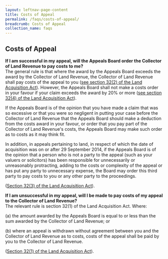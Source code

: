 ```yaml
---
layout: leftnav-page-content
title: Costs of Appeal
permalink: /faqs/costs-of-appeal/
breadcrumb: Costs of Appeal
collection_name: faqs
---
```


Costs of Appeal
---

**If I am successful in my appeal, will the Appeals Board order the Collector of Land Revenue to pay costs to me?**
<br>
The general rule is that where the award by the Appeals Board exceeds the award by the Collector of Land Revenue, the Collector of Land Revenue shall pay costs of the appeal to you ([see section 32(2) of the Land Acquisition Act](https://sso.agc.gov.sg/Act/LAA1966?ProvIds=pr32-#pr32-)).  However, the Appeals Board shall not make a costs order in your favour if your claim exceeds the award by 20% or more ([see section 32(4) of the Land Acquisition Act](https://sso.agc.gov.sg/Act/LAA1966?ProvIds=pr32-#pr32-)).
<br>

If the Appeals Board is of the opinion that you have made a claim that was so excessive or that you were so negligent in putting your case before the Collector of Land Revenue that the Appeals Board should make a deduction from the costs award in your favour, or order that you pay part of the Collector of Land Revenue's costs, the Appeals Board may make such order as to costs as it may think fit.
<br>
 
In addition, in appeals pertaining to land, in respect of which the date of acquisition was on or after 29 September 2014, if the Appeals Board is of the opinion that a person who is not a party to the appeal (such as your valuers or solicitors) has been responsible for unnecessarily or unreasonably protracting, adding to the costs or complexity of the appeal or has put any party to unnecessary expense, the Board may order this third party to pay costs to you or any other party to the proceedings.
<br>

([Section 32(3) of the Land Acquisition Act](https://sso.agc.gov.sg/Act/LAA1966?ProvIds=pr32-#pr32-)).


**If I am unsuccessful in my appeal, will I be made to pay costs of my appeal to the Collector of Land Revenue?**
<br>
The relevant rule is section 32(1) of the Land Acquisition Act.  Where:

(a)   the amount awarded by the Appeals Board is equal to or less than the sum awarded by the Collector of Land Revenue; or

(b)   where an appeal is withdrawn without agreement between you and the Collector of Land Revenue as to costs, costs of the appeal shall be paid by you to the Collector of Land Revenue.
<br>

([Section 32(1) of the  Land Acquisition Act](https://sso.agc.gov.sg/Act/LAA1966?ProvIds=pr32-#pr32-)).
